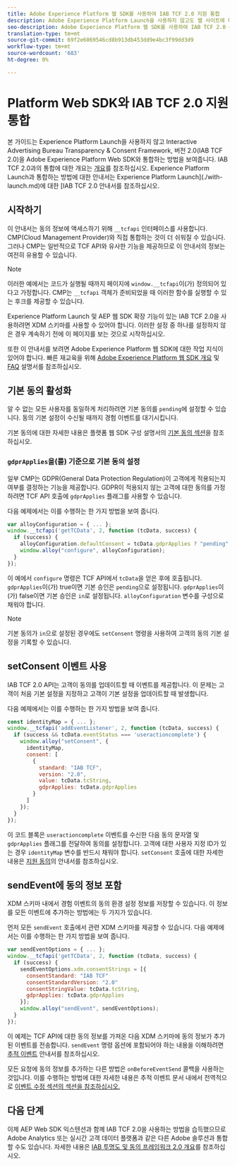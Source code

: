 ```yaml
---
title: Adobe Experience Platform 웹 SDK를 사용하여 IAB TCF 2.0 지원 통합
description: Adobe Experience Platform Launch을 사용하지 않고도 웹 사이트에 대한 IAB TCF 2.0 지원을 설정하는 방법을 알아봅니다.
seo-description: Adobe Experience Platform 웹 SDK를 사용하여 IAB TCF 2.0 동의를 설정하는 방법에 대해 알아봅니다.
translation-type: tm+mt
source-git-commit: 69f2e6069546cd8b913db453dd9e4bc3f99dd3d9
workflow-type: tm+mt
source-wordcount: '683'
ht-degree: 0%

---
```



# Platform Web SDK와 IAB TCF 2.0 지원 통합

본 가이드는 Experience Platform Launch을 사용하지 않고 Interactive Advertising Bureau Transparency &amp; Consent Framework, 버전 2.0(IAB TCF 2.0)을 Adobe Experience Platform Web SDK와 통합하는 방법을 보여줍니다. IAB TCF 2.0과의 통합에 대한 개요는 [개요](./overview.md)를 참조하십시오. Experience Platform Launch과 통합하는 방법에 대한 안내서는 Experience Platform Launch](./with-launch.md)에 대한 [IAB TCF 2.0 안내서를 참조하십시오.

## 시작하기

이 안내서는 동의 정보에 액세스하기 위해 `__tcfapi` 인터페이스를 사용합니다. CMP(Cloud Management Provider)와 직접 통합하는 것이 더 쉬워질 수 있습니다. 그러나 CMP는 일반적으로 TCF API와 유사한 기능을 제공하므로 이 안내서의 정보는 여전히 유용할 수 있습니다.

>[!NOTE]
>
>이러한 예에서는 코드가 실행될 때까지 페이지에 `window.__tcfapi`이(가) 정의되어 있다고 가정합니다. CMP는 `__tcfapi` 객체가 준비되었을 때 이러한 함수를 실행할 수 있는 후크를 제공할 수 있습니다.

Experience Platform Launch 및 AEP 웹 SDK 확장 기능이 있는 IAB TCF 2.0을 사용하려면 XDM 스키마를 사용할 수 있어야 합니다. 이러한 설정 중 하나를 설정하지 않은 경우 계속하기 전에 이 페이지를 보는 것으로 시작하십시오.

또한 이 안내서를 보려면 Adobe Experience Platform 웹 SDK에 대한 작업 지식이 있어야 합니다. 빠른 재교육을 위해 [Adobe Experience Platform 웹 SDK 개요](../../home.md) 및 [FAQ](../../web-sdk-faq.md) 설명서를 참조하십시오.

## 기본 동의 활성화

알 수 없는 모든 사용자를 동일하게 처리하려면 기본 동의를 `pending`에 설정할 수 있습니다. 동의 기본 설정이 수신될 때까지 경험 이벤트를 대기시킵니다.

기본 동의에 대한 자세한 내용은 플랫폼 웹 SDK 구성 설명서의 [기본 동의 섹션](../../fundamentals/configuring-the-sdk.md#default-consent)을 참조하십시오.

### `gdprApplies`을(를) 기준으로 기본 동의 설정

일부 CMP는 GDPR(General Data Protection Regulation)이 고객에게 적용되는지 여부를 결정하는 기능을 제공합니다. GDPR이 적용되지 않는 고객에 대한 동의를 가정하려면 TCF API 호출에 `gdprApplies` 플래그를 사용할 수 있습니다.

다음 예제에서는 이를 수행하는 한 가지 방법을 보여 줍니다.

```javascript
var alloyConfiguration = { ... };
window.__tcfapi('getTCData', 2, function (tcData, success) {
  if (success) {
    alloyConfiguration.defaultConsent = tcData.gdprApplies ? "pending" : "in";
    window.alloy("configure", alloyConfiguration);
  }
});
```

이 예에서 `configure` 명령은 TCF API에서 `tcData`을 얻은 후에 호출됩니다. `gdprApplies`이(가) true이면 기본 승인은 `pending`으로 설정됩니다. `gdprApplies`이(가) false이면 기본 승인은 `in`로 설정됩니다. `alloyConfiguration` 변수를 구성으로 채워야 합니다.

>[!NOTE]
>
>기본 동의가 `in`으로 설정된 경우에도 `setConsent` 명령을 사용하여 고객의 동의 기본 설정을 기록할 수 있습니다.

## setConsent 이벤트 사용

IAB TCF 2.0 API는 고객이 동의를 업데이트할 때 이벤트를 제공합니다. 이 문제는 고객이 처음 기본 설정을 지정하고 고객이 기본 설정을 업데이트할 때 발생합니다.

다음 예제에서는 이를 수행하는 한 가지 방법을 보여 줍니다.

```javascript
const identityMap = { ... };
window.__tcfapi('addEventListener', 2, function (tcData, success) {
  if (success && tcData.eventStatus === 'useractioncomplete') {
    window.alloy("setConsent", {
      identityMap,
      consent: [
        {
          standard: "IAB TCF",
          version: "2.0",
          value: tcData.tcString,
          gdprApplies: tcData.gdprApplies
        }
      ]
    });
  }
});
```

이 코드 블록은 `useractioncomplete` 이벤트를 수신한 다음 동의 문자열 및 `gdprApplies` 플래그를 전달하여 동의를 설정합니다. 고객에 대한 사용자 지정 ID가 있는 경우 `identityMap` 변수를 반드시 채워야 합니다. `setConsent` 호출에 대한 자세한 내용은 [지원 동의](../../consent/supporting-consent.md)의 안내서를 참조하십시오.

## sendEvent에 동의 정보 포함

XDM 스키마 내에서 경험 이벤트의 동의 환경 설정 정보를 저장할 수 있습니다. 이 정보를 모든 이벤트에 추가하는 방법에는 두 가지가 있습니다.

먼저 모든 `sendEvent` 호출에서 관련 XDM 스키마를 제공할 수 있습니다. 다음 예제에서는 이를 수행하는 한 가지 방법을 보여 줍니다.

```javascript
var sendEventOptions = { ... };
window.__tcfapi('getTCData', 2, function (tcData, success) {
  if (success) {
    sendEventOptions.xdm.consentStrings = [{
      consentStandard: "IAB TCF"
      consentStandardVersion: "2.0"
      consentStringValue: tcData.tcString,
      gdprApplies: tcData.gdprApplies
    }];
    window.alloy("sendEvent", sendEventOptions);
  }
});
```

이 예제는 TCF API에 대한 동의 정보를 가져온 다음 XDM 스키마에 동의 정보가 추가된 이벤트를 전송합니다. `sendEvent` 명령 옵션에 포함되어야 하는 내용을 이해하려면 [추적 이벤트](../../fundamentals/tracking-events.md) 안내서를 참조하십시오.

모든 요청에 동의 정보를 추가하는 다른 방법은 `onBeforeEventSend` 콜백을 사용하는 것입니다. 이를 수행하는 방법에 대한 자세한 내용은 추적 이벤트 문서 내에서 전역적으로 [이벤트 수정 섹션의 섹션을 참조하십시오.](../../fundamentals/tracking-events.md#modifying-events-globally)

## 다음 단계

이제 AEP Web SDK 익스텐션과 함께 IAB TCF 2.0을 사용하는 방법을 습득했으므로 Adobe Analytics 또는 실시간 고객 데이터 플랫폼과 같은 다른 Adobe 솔루션과 통합할 수도 있습니다. 자세한 내용은 [IAB 투명도 및 동의 프레임워크 2.0 개요](./overview.md)를 참조하십시오.

